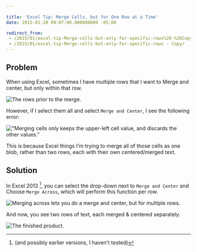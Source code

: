 ```yaml
---
 
title: 'Excel Tip: Merge Cells, but for One Row at a Time'
date: 2015-01-20 09:07:00.000000000 -05:00

redirect_from:
 - /2015/01/excel-tip-Merge-cells-but-only-for-specific-rows%20-%20Copy/
 - /2015/01/excel-tip-Merge-cells-but-only-for-specific-rows - Copy/
---
```

## Problem

When using Excel, sometimes I have multiple rows that I want to Merge and center, but only within that row.

![The rows prior to the merge.]({{site.post-images}}/01_PriorToMerge.png)

However, if I select them all and select `Merge and Center`, I see the following error:

!["Merging cells only keeps the upper-left cell value, and discards the other values."]({{site.post-images}}/02_ExcelMergeError.png)

This is because Excel things I'm trying to merge all of those cells as one blob, rather than two rows, each with their own centered/merged text.

## Solution

In Excel 2013 [^1], you can select the drop-down next to `Merge and Center` and Choose `Merge Across`, which will perform this function per row.

![Merging across lets you do a merge and center, but for multiple rows.]({{site.post-images}}/03_MergeAcross.png)

And now, you see two rows of text, each merged & centered separately.

![The finished product.]({{site.post-images}}/04_RowsMerged.png)

[^1]: (and possibly earlier versions, I haven't tested)
